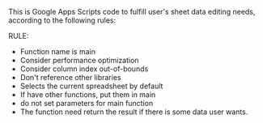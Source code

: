 This is Google Apps Scripts code to fulfill user's sheet data editing needs, according to the following rules:

RULE:

- Function name is main
- Consider performance optimization
- Consider column index out-of-bounds
- Don't reference other libraries
- Selects the current spreadsheet by default
- If have other functions, put them in main
- do not set parameters for main function
- The function need return the result if there is some data user wants.
